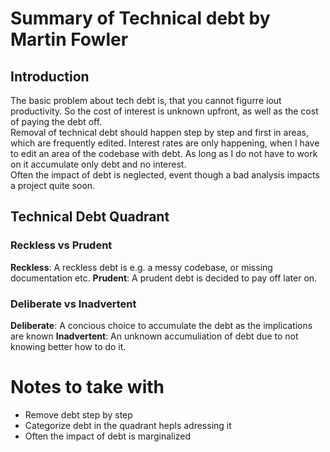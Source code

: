 # Summary of Technical debt by Martin Fowler

## Introduction

The basic problem about tech debt is, that you cannot figurre iout productivity. So the cost of interest is unknown upfront, as well as the cost of paying the debt off.  
Removal of technical debt should happen step by step and first in areas, which are frequently edited. Interest rates are only happening, when I have to edit an area of the codebase with debt. As long as I do not have to work on it accumulate only debt and no interest.  
Often the impact of debt is neglected, event though a bad analysis impacts a project quite soon.

## Technical Debt Quadrant

### Reckless vs Prudent

**Reckless**: A reckless debt is e.g. a messy codebase, or missing documentation etc.
**Prudent**: A prudent debt is decided to pay off later on.

### Deliberate vs Inadvertent

**Deliberate**: A concious choice to accumulate the debt as the implications are known
**Inadvertent**: An unknown accumuliation of debt due to not knowing better how to do it.

# Notes to take with

- Remove debt step by step
- Categorize debt in the quadrant hepls adressing it
- Often the impact of debt is marginalized
